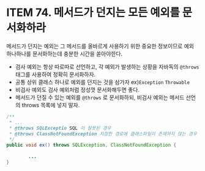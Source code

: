 # ITEM 74. 메서드가 던지는 모든 예외를 문서화하라

메서드가 던지는 예외는 그 메서드를 올바르게 사용하기 위한 중요한 정보이므로 예외 하나하나를 문서화하는데 충분한 시간을 쏟아야한다.

- 검사 예외는 항상 따로따로 선언하고, 각 예외가 발생하는 상황을 자바독의 `@throws` 태그를 사용하여 정확히 문서화하자.
- 공통 상위 클래스 하나로 예외를 던지는 것을 삼가자 ex)`Exception` `Throwable`
- 비검사 예외도 검사 예외처럼 정성껏 문서화해두면 좋다.
- 메서드가 던질 수 있는 예외를 `@throws` 로 문서화하되, 비검사 예외는 메서드 선언의 throws 목록에 넣지 말자.

```java
/**
 * ...
 * @throws SQLExceptio SQL 이 잘못된 경우
 * @throws ClassNotFoundException 지정한 경로에 클래스파일이 존재하지 않는 경우 
 */
public void ex() throws SQLException, ClassNotFoundException {
    
        ...
}
```
